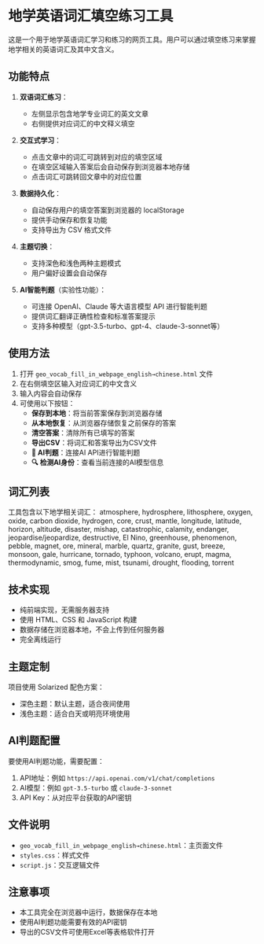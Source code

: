 # 地学英语词汇填空练习工具

这是一个用于地学英语词汇学习和练习的网页工具。用户可以通过填空练习来掌握地学相关的英语词汇及其中文含义。

## 功能特点

1. **双语词汇练习**：
   - 左侧显示包含地学专业词汇的英文文章
   - 右侧提供对应词汇的中文释义填空

2. **交互式学习**：
   - 点击文章中的词汇可跳转到对应的填空区域
   - 在填空区域输入答案后会自动保存到浏览器本地存储
   - 点击词汇可跳转回文章中的对应位置

3. **数据持久化**：
   - 自动保存用户的填空答案到浏览器的 localStorage
   - 提供手动保存和恢复功能
   - 支持导出为 CSV 格式文件

4. **主题切换**：
   - 支持深色和浅色两种主题模式
   - 用户偏好设置会自动保存

5. **AI智能判题**（实验性功能）：
   - 可连接 OpenAI、Claude 等大语言模型 API 进行智能判题
   - 提供词汇翻译正确性检查和标准答案提示
   - 支持多种模型（gpt-3.5-turbo、gpt-4、claude-3-sonnet等）

## 使用方法

1. 打开 `geo_vocab_fill_in_webpage_english→chinese.html` 文件
2. 在右侧填空区输入对应词汇的中文含义
3. 输入内容会自动保存
4. 可使用以下按钮：
   - **保存到本地**：将当前答案保存到浏览器存储
   - **从本地恢复**：从浏览器存储恢复之前保存的答案
   - **清空答案**：清除所有已填写的答案
   - **导出CSV**：将词汇和答案导出为CSV文件
   - **🤖 AI判题**：连接AI API进行智能判题
   - **🔍 检测AI身份**：查看当前连接的AI模型信息

## 词汇列表

工具包含以下地学相关词汇：
atmosphere, hydrosphere, lithosphere, oxygen, oxide, carbon dioxide, hydrogen, core, crust, mantle, longitude, latitude, horizon, altitude, disaster, mishap, catastrophic, calamity, endanger, jeopardise/jeopardize, destructive, El Nino, greenhouse, phenomenon, pebble, magnet, ore, mineral, marble, quartz, granite, gust, breeze, monsoon, gale, hurricane, tornado, typhoon, volcano, erupt, magma, thermodynamic, smog, fume, mist, tsunami, drought, flooding, torrent

## 技术实现

- 纯前端实现，无需服务器支持
- 使用 HTML、CSS 和 JavaScript 构建
- 数据存储在浏览器本地，不会上传到任何服务器
- 完全离线运行

## 主题定制

项目使用 Solarized 配色方案：
- 深色主题：默认主题，适合夜间使用
- 浅色主题：适合白天或明亮环境使用

## AI判题配置

要使用AI判题功能，需要配置：
1. API地址：例如 `https://api.openai.com/v1/chat/completions`
2. AI模型：例如 `gpt-3.5-turbo` 或 `claude-3-sonnet`
3. API Key：从对应平台获取的API密钥

## 文件说明

- `geo_vocab_fill_in_webpage_english→chinese.html`：主页面文件
- `styles.css`：样式文件
- `script.js`：交互逻辑文件

## 注意事项

- 本工具完全在浏览器中运行，数据保存在本地
- 使用AI判题功能需要有效的API密钥
- 导出的CSV文件可使用Excel等表格软件打开